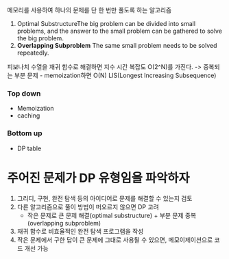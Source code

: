 메모리를 사용하여 하나의 문제를 단 한 번만 풀도록 하는 알고리즘

1. Optimal SubstructureThe big problem can be divided into small problems, and the answer to the small problem can be gathered to solve the big problem.
2. **Overlapping Subproblem**
   The same small problem needs to be solved repeatedly.

피보나치 수열을 재귀 함수로 해결하면 지수 시간 복잡도 O(2^N)를 가진다. -> 중복되는 부분 문제 - memoization하면 O(N)
LIS(Longest Increasing Subsequence)

### Top down

- Memoization
- caching

### Bottom up

- DP table

# 주어진 문제가 DP 유형임을 파악하자

1. 그리디, 구현, 완전 탐색 등의 아이디어로 문제를 해결할 수 있는지 검토
2. 다른 알고리즘으로 풀이 방법이 떠오르지 않으면 DP 고려
   - 작은 문제로 큰 문제 해결(optimal substructure) + 부분 문제 중복(overlapping subproblem)
3. 재귀 함수로 비효율적인 완전 탐색 프로그램을 작성
4. 작은 문제에서 구한 답이 큰 문제에 그대로 사용될 수 있으면, 메모이제이션으로 코드 개선 가능
